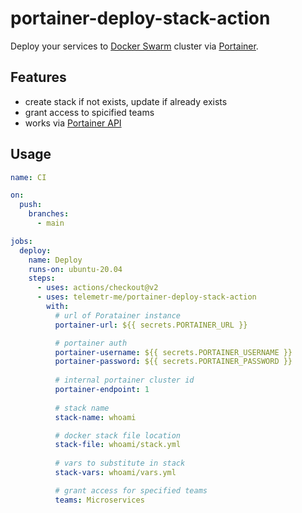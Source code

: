 # portainer-deploy-stack-action

Deploy your services to [Docker Swarm](https://docs.docker.com/engine/swarm/) cluster via [Portainer](https://www.portainer.io). 

## Features
 - create stack if not exists, update if already exists
 - grant access to spicified teams
 - works via [Portainer API](https://documentation.portainer.io/archive/1.23.2/API/)

## Usage

```yaml
name: CI

on:
  push:
    branches:
      - main 

jobs:
  deploy:
    name: Deploy
    runs-on: ubuntu-20.04
    steps:
      - uses: actions/checkout@v2
      - uses: telemetr-me/portainer-deploy-stack-action
        with:
          # url of Poratainer instance
          portainer-url: ${{ secrets.PORTAINER_URL }}

          # portainer auth
          portainer-username: ${{ secrets.PORTAINER_USERNAME }}
          portainer-password: ${{ secrets.PORTAINER_PASSWORD }}
          
          # internal portainer cluster id
          portainer-endpoint: 1
          
          # stack name
          stack-name: whoami

          # docker stack file location
          stack-file: whoami/stack.yml
          
          # vars to substitute in stack
          stack-vars: whoami/vars.yml

          # grant access for specified teams
          teams: Microservices
```